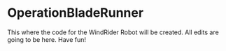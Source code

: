 # OperationBladeRunner
This where the code for the WindRider Robot will be created. All edits are going to be here. Have fun!
